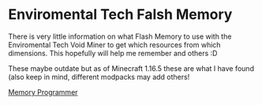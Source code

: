 # Enviromental Tech Falsh Memory

There is very little information on what Flash Memory to use with the Enviromental Tech Void Miner to get which resources from which dimensions. This hopefully will help me remember and others :D

These maybe outdate but as of Minecraft 1.16.5 these are what I have found (also keep in mind, different modpacks may add others!

[Memory Programmer](Memory_Programmer/README.md)
